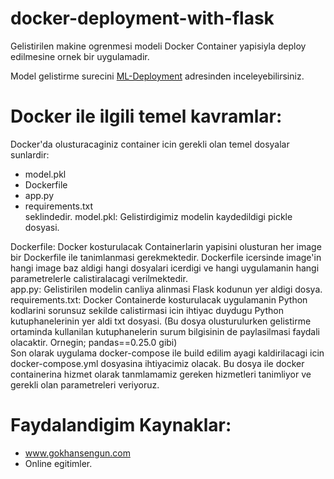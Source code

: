 # docker-deployment-with-flask
Gelistirilen makine ogrenmesi modeli Docker Container yapisiyla deploy edilmesine ornek bir uygulamadir.


Model gelistirme surecini [ML-Deployment](hhttps://github.com/hasanamanet/ML-Deployment/tree/master/modeling) adresinden inceleyebilirsiniz.


# Docker ile ilgili temel kavramlar: 
Docker'da olusturacaginiz container icin gerekli olan temel dosyalar sunlardir:
- model.pkl
- Dockerfile
- app.py
- requirements.txt
<br> seklindedir.
model.pkl: Gelistirdigimiz modelin kaydedildigi pickle dosyasi. <br>

Dockerfile: Docker kosturulacak Containerlarin yapisini olusturan her image bir Dockerfile ile tanimlanmasi gerekmektedir. Dockerfile icersinde image'in hangi image baz aldigi hangi dosyalari icerdigi ve hangi uygulamanin hangi parametrelerle calistiralacagi verilmektedir.<br>
app.py: Gelistirilen modelin canliya alinmasi Flask kodunun yer aldigi dosya.<br>
requirements.txt: Docker Containerde kosturulacak uygulamanin Python kodlarini sorunsuz sekilde calistirmasi icin ihtiyac duydugu Python kutuphanelerinin yer aldi txt dosyasi. (Bu dosya olusturulurken gelistirme ortaminda kullanilan kutuphanelerin surum bilgisinin de paylasilmasi faydali olacaktir. Ornegin; pandas==0.25.0 gibi)<br>
Son olarak uygulama docker-compose ile build edilim ayagi kaldirilacagi icin docker-compose.yml dosyasina ihtiyacimiz olacak. Bu dosya ile docker containerina hizmet olarak tanmlamamiz gereken hizmetleri tanimliyor ve gerekli olan parametreleri veriyoruz.

# Faydalandigim Kaynaklar:
- www.gokhansengun.com
- Online egitimler.

